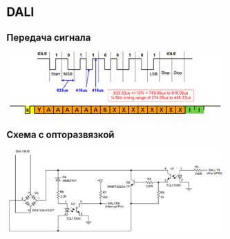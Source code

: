 # DALI

## Передача сигнала

![](dali_transmission.png)

## Схема с опторазвязкой

![](opto_schematic.png)